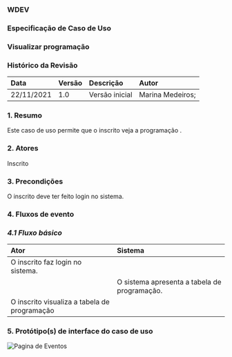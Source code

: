 ### WDEV
### Especificação de Caso de Uso
### Visualizar programação

### Histórico da Revisão

|   Data   | Versão|   Descrição  |        Autor              |
|:---------|:------|:-------------|:--------------------------|
|22/11/2021|  1.0  |Versão inicial|Marina Medeiros;| 


### 1. Resumo
Este caso de uso permite que o inscrito veja a programação .

### 2. Atores
Inscrito

### 3. Precondições 
O inscrito deve ter feito login no sistema.

### 4. Fluxos de evento
### *4.1 Fluxo básico*
|   Ator   | Sistema |
|:---------|:------|
|O inscrito faz login no sistema.| |
| |O sistema apresenta a tabela de programação.|
|O inscrito visualiza a tabela de programação| |

### 5. Protótipo(s) de interface do caso de uso
![Pagina de Eventos](https://github.com/PI-InfoWeb-CNAT/eventos/blob/main/CasosDeUso/P%C3%A1gina%20inicial%20-%20Aluno.png)
